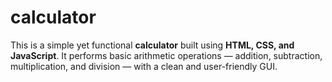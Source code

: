 # calculator
This is a simple yet functional **calculator** built using **HTML, CSS, and JavaScript**. It performs basic arithmetic operations — addition, subtraction, multiplication, and division — with a clean and user-friendly GUI.

